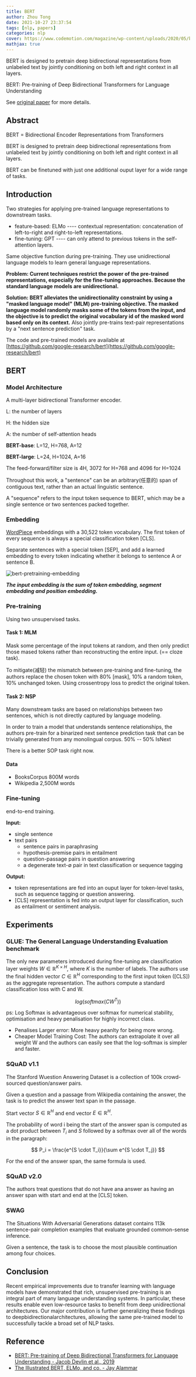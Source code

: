 ```yaml
---
title: BERT
author: Zhou Tong
date: 2021-10-27 23:37:54
tags: [nlp, papers]
categories: nlp
cover: https://www.codemotion.com/magazine/wp-content/uploads/2020/05/bert-google.png
mathjax: true
---
```


BERT is designed to pretrain deep bidirectional representations from unlabeled text by jointly conditioning on both left and right context in all layers.

<!-- more -->

BERT: Pre-training of Deep Bidirectional Transformers for Language Understanding

See [original paper](https://arxiv.org/abs/1810.04805) for more details.

## Abstract

BERT = Bidirectional Encoder Representations from Transformers

BERT is designed to pretrain deep bidirectional representations from unlabeled text by jointly conditioning on both left and right context in all layers.

BERT can be finetuned with just one additional ouput layer for a wide range of tasks.

## Introduction

Two strategies for applying pre-trained language representations to downstream tasks.
- feature-based: ELMo ---- contextual representation: concatenation of left-to-right and right-to-left representations.
- fine-tuning: GPT ---- can only attend to previous tokens in the self-attention layers.

Same objective function during pre-training. They use unidirectional language models to learn general language representations.

**Problem: Current techniques restrict the power of the pre-trained representations, especially for the fine-tuning approaches. Because the standard language models are unidirectional.**

**Solution: BERT alleviates the unidirectionality constraint by using a "masked language model" (MLM) pre-training objective. The masked language model randomly masks some of the tokens from the input, and the objective is to predict the original vocabulary id of the masked word based only on its context.**
Also jointly pre-trains text-pair representations by a "next sentence prediction" task.

The code and pre-trained models are available at [https://github.com/google-research/bert](https://github.com/google-research/bert)

## BERT

### Model Architecture

A multi-layer bidirectional Transformer encoder.

L: the number of layers

H: the hidden size

A: the number of self-attention heads

**BERT-base**: L=12, H=768, A=12

**BERT-large**: L=24, H=1024, A=16

The feed-forward/filter size is 4H, 3072 for H=768 and 4096 for H=1024

Throughout this work, a "sentence" can be an arbitrary(任意的) span of contiguous text, rather than an actual linguistic sentence.

A "sequence" refers to the input token sequence to BERT, which may be a single sentence or two sentences packed together.

### Embedding

[WordPiece](https://arxiv.org/abs/1609.08144) embeddings with a 30,522 token vocabulary.
The first token of every sequence is always a special classification token [CLS].

Separate sentences with a special token [SEP], and add a learned embedding to every token indicating whether it belongs to sentence A or sentence B.

![bert-pretraining-embedding](/images/bert-pretraining-embedding.jpg)

***The input embedding is the sum of token embedding, segment embedding and position embedding.***

### Pre-training

Using two unsupervised tasks.

#### Task 1: MLM

Mask some percentage of the input tokens at random, and then only predict those mased tokens rather than reconstructing the entire input. (== cloze task).

To mitigate(减轻) the mismatch between pre-training and fine-tuning, the authors replace the chosen token with 80% [mask], 10% a random token, 10% unchanged token.
Using crossentropy loss to predict the original token.

#### Task 2: NSP

Many downstream tasks are based on relationships between two sentences, which is not directly captured by language modeling.

In order to train a model that understands sentence relationships, the authors pre-train for a binarized next sentence prediction task that can be trivially generated from any monolingual corpus. 50% -- 50% IsNext

There is a better SOP task right now.

#### Data

- BooksCorpus 800M words
- Wikipedia 2,500M words

### Fine-tuning

end-to-end training.

**Input:**
+ single sentence
+ text pairs
  - sentence pairs in paraphrasing
  - hypothesis-premise pairs in entailment
  - question-passage pairs in question answering
  - a degenerate text-∅ pair in text classification or sequence tagging

**Output:**
  - token representations are fed into an ouput layer for token-level tasks, such as sequence tagging or question answering.
  - [CLS] representation is fed into an output layer for classification, such as entailment or sentiment analysis.

## Experiments

### GLUE: The General Language Understanding Evaluation benchmark

The only new parameters introduced during fine-tuning are classification layer weights $W \in \mathbb{R} ^{K \times H}$, where $K$ is the number of labels.
The authors use the final hidden vector $C \in \mathbb{R} ^H$ corresponding to the first input token ([CLS]) as the aggregate representation.
The authors compute a standard classification loss with C and W.

$$log(softmax(CW^T))$$

ps: Log Softmax is advantageous over softmax for numerical stability, optimisation and heavy penalisation for highly incorrect class.
  - Penalises Larger error: More heavy peanlty for being more wrong.
  - Cheaper Model Training Cost: The authors can extrapolate it over all weight W and the authors can easily see that the log-softmax is simpler and faster.

### SQuAD v1.1

The Stanford Wuestion Answering Dataset is a collection of 100k crowd-sourced question/answer pairs.

Given a question and a passage from Wikipedia containing the answer, the task is to predict the answer text span in the passage.

Start vector $S \in \mathbb{R} ^H$ and end vector $E \in \mathbb{R} ^H$.

The probability of word i being the start of the answer span is computed as a dot product between $T_i$ and $S$ followed by a softmax over all of the words in the paragraph:

$$
P_i = \frac{e^{S \cdot T_i}}{\sum e^{S \cdot T_j}} 
$$

For the end of the answer span, the same formula is used.

### SQuAD v2.0

The authors treat questions that do not have ana answer as having an answer span with start and end at the [CLS] token.

### SWAG

The Situations With Adversarial Generations dataset contains 113k sentence-pair completion examples that evaluate grounded common-sense inference.

Given a sentence, the task is to choose the most plausible continuation among four choices.

## Conclusion

Recent empirical improvements due to transfer learning with language models have demonstrated that rich, unsupervised pre-training is an integral part of many language understanding systems. In particular, these results enable even low-resource tasks to benefit from deep unidirectional architectures. Our major contribution is further generalizing these findings to deepbidirectionalarchitectures, allowing the same pre-trained model to successfully tackle a broad set of NLP tasks.

## Reference

- [BERT: Pre-training of Deep Bidirectional Transformers for Language Understanding - Jacob Devlin et al., 2019](https://arxiv.org/abs/1810.04805)
- [The Illustrated BERT, ELMo, and co. - Jay Alammar](https://jalammar.github.io/illustrated-bert/)